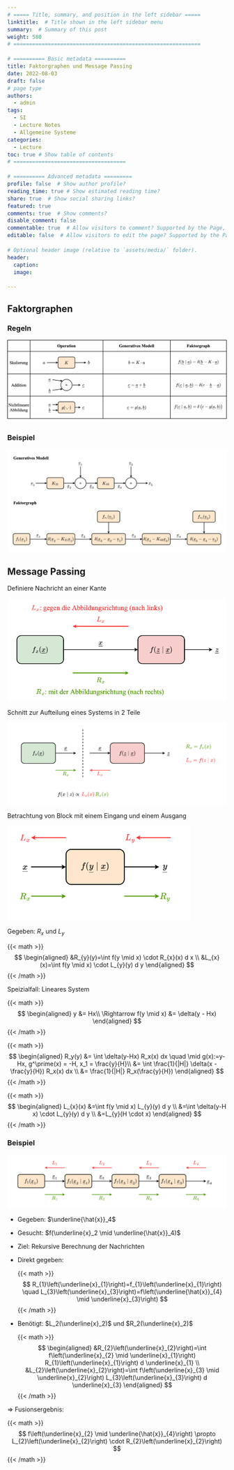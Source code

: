 ```yaml
---
# ===== Title, summary, and position in the left sidebar =====
linktitle:  # Title shown in the left sidebar menu
summary:  # Summary of this post
weight: 580
# ============================================================

# ========== Basic metadata ==========
title: Faktorgraphen und Message Passing
date: 2022-08-03
draft: false
# page type
authors:
  - admin
tags:
  - SI
  - Lecture Notes
  - Allgemeine Systeme
categories:
  - Lecture
toc: true # Show table of contents
# ====================================

# ========== Advanced metadata =========
profile: false  # Show author profile?
reading_time: true # Show estimated reading time?
share: true  # Show social sharing links?
featured: true
comments: true  # Show comments?
disable_comment: false
commentable: true  # Allow visitors to comment? Supported by the Page, Post, and Book content types.
editable: false  # Allow visitors to edit the page? Supported by the Page, Post, and Book content types.

# Optional header image (relative to `assets/media/` folder).
header:
  caption: 
  image:  

---
```


## Faktorgraphen

### Regeln

![allg_sys-Faktorgraph.drawio (1)](https://raw.githubusercontent.com/EckoTan0804/upic-repo/master/uPic/allg_sys-Faktorgraph.drawio%20%281%29.png)

### Beispiel 

![allg_sys-Faktorgraph_Bsp.drawio](https://raw.githubusercontent.com/EckoTan0804/upic-repo/master/uPic/allg_sys-Faktorgraph_Bsp.drawio.png)



## Message Passing

Definiere Nachricht an einer Kante

<img src="https://raw.githubusercontent.com/EckoTan0804/upic-repo/master/uPic/allg_sys-Nachricht.drawio%20%281%29.png" alt="allg_sys-Nachricht.drawio (1)" style="zoom:67%;" />

Schnitt zur Aufteilung eines Systems in 2 Teile

<img src="https://raw.githubusercontent.com/EckoTan0804/upic-repo/master/uPic/allg_sys-System_Schnitt.drawio%20%281%29.png" alt="allg_sys-System_Schnitt.drawio (1)" style="zoom:67%;" />

Betrachtung von Block mit einem Eingang und einem Ausgang

<img src="https://raw.githubusercontent.com/EckoTan0804/upic-repo/master/uPic/allg_sys-Block.drawio%20%282%29.png" alt="allg_sys-Block.drawio (2)" style="zoom:67%;" />

Gegeben: $R_x$ und $L_y$

{{< math >}}
$$
\begin{aligned}
&R_{y}(y)=\int f(y \mid x) \cdot R_{x}(x) d x \\
&L_{x}(x)=\int f(y \mid x) \cdot L_{y}(y) d y
\end{aligned}
$$
{{< /math >}} 

Speizialfall: Lineares System

{{< math >}}
$$
\begin{aligned}
y &= Hx\\
\Rightarrow f(y \mid x) &= \delta(y - Hx)
\end{aligned}
$$
{{< /math >}} 



{{< math >}}
$$
\begin{aligned}
R_y(y) &= \int \delta(y-Hx) R_x(x) dx  \quad \mid g(x):=y-Hx, g^\prime(x) = -H, x_1 = \frac{y}{H}\\
&= \int \frac{1}{|H|} \delta(x - \frac{y}{H}) R_x(x) dx \\
&= \frac{1}{|H|} R_x(\frac{y}{H})
\end{aligned}
$$
{{< /math >}} 

{{< math >}}
$$
\begin{aligned}
L_{x}(x) &=\int f(y \mid x) L_{y}(y) d y \\
&=\int \delta(y-H x) \cdot L_{y}(y) d y \\
&=L_{y}(H \cdot x)
\end{aligned}
$$
{{< /math >}} 

### Beispiel

<img src="https://raw.githubusercontent.com/EckoTan0804/upic-repo/master/uPic/allg_sys-Message_Passing_Bsp.drawio.png" alt="allg_sys-Message_Passing_Bsp.drawio" style="zoom: 67%;" />

- Gegeben: $\underline{\hat{x}}_4$
- Gesucht: $f(\underline{x}_2 \mid \underline{\hat{x}}_4)$
- Ziel: Rekursive Berechnung der Nachrichten

- Direkt gegeben:

  {{< math >}}
  $$
  R_{1}\left(\underline{x}_{1}\right)=f_{1}\left(\underline{x}_{1}\right) \quad L_{3}\left(\underline{x}_{3}\right)=f\left(\underline{\hat{x}}_{4} \mid \underline{x}_{3}\right)
  $$
  {{< /math >}} 

- Benötigt: $L_2(\underline{x}_2)$ und $R_2(\underline{x}_2)$

  {{< math >}}
  $$
  \begin{aligned}
  &R_{2}\left(\underline{x}_{2}\right)=\int f\left(\underline{x}_{2} \mid \underline{x}_{1}\right) R_{1}\left(\underline{x}_{1}\right) d \underline{x}_{1} \\
  &L_{2}\left(\underline{x}_{2}\right)=\int f\left(\underline{x}_{3} \mid \underline{x}_{2}\right) L_{3}\left(\underline{x}_{3}\right) d \underline{x}_{3}
  \end{aligned}
  $$
  {{< /math >}} 

$\Rightarrow$ Fusionsergebnis:

{{< math >}}
$$
f\left(\underline{x}_{2} \mid \underline{\hat{x}}_{4}\right) \propto L_{2}\left(\underline{x}_{2}\right) \cdot R_{2}\left(\underline{x}_{2}\right)
$$
{{< /math >}} 